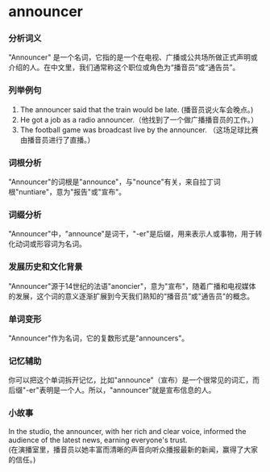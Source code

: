 # announcer

### 分析词义

  

"Announcer" 是一个名词，它指的是一个在电视、广播或公共场所做正式声明或介绍的人。在中文里，我们通常称这个职位或角色为“播音员”或“通告员”。

  

### 列举例句

  

1.  The announcer said that the train would be late. (播音员说火车会晚点。)
2.  He got a job as a radio announcer.（他找到了一个做广播播音员的工作。）
3.  The football game was broadcast live by the announcer. （这场足球比赛由播音员进行了直播。）

  

### 词根分析

  

"Announcer"的词根是"announce"，与"nounce"有关，来自拉丁词根"nuntiare"，意为"报告"或"宣布"。

  

### 词缀分析

  

"Announcer"中，"announce"是词干，"-er"是后缀，用来表示人或事物，用于转化动词或形容词为名词。

  

### 发展历史和文化背景

  

"Announcer"源于14世纪的法语"anoncier"，意为"宣布"，随着广播和电视媒体的发展，这个词的意义逐渐扩展到今天我们熟知的“播音员”或"通告员"的概念。

  

### 单词变形

  

"Announcer"作为名词，它的复数形式是"announcers"。

  

### 记忆辅助

  

你可以把这个单词拆开记忆，比如"announce"（宣布）是一个很常见的词汇，而后缀"-er"表明是一个人。所以，"announcer"就是宣布信息的人。

  

### 小故事

  

In the studio, the announcer, with her rich and clear voice, informed the audience of the latest news, earning everyone's trust.  
(在演播室里，播音员以她丰富而清晰的声音向听众播报最新的新闻，赢得了大家的信任。)
